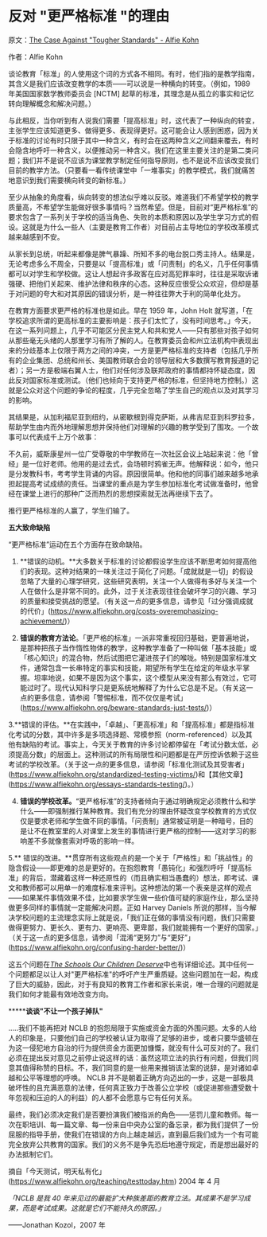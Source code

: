 # 反对 "更严格标准 "的理由

原文：[The Case Against "Tougher Standards" - Alfie Kohn](https://www.alfiekohn.org/standards-and-testing/case-tougher-standards/)

作者：Alfie Kohn

谈论教育「标准」的人使用这个词的方式各不相同。有时，他们指的是教学指南，其含义是我们应该改变教学的本质——可以说是一种横向的转变。（例如，1989 年美国国家数学教师委员会 [NCTM] 起草的标准，其理念是从孤立的事实和记忆转向理解概念和解决问题。）

与此相反，当你听到有人说我们需要「提高标准」时，这代表了一种纵向的转变，主张学生应该知道更多、做得更多、表现得更好。这可能会让人感到困惑，因为关于标准的讨论有时只限于其中一种含义，有时会在这两种含义之间翻来覆去，有时会隐含地呼吁一种含义，以便推动另一种含义。我们在这里主要关注的是第二类问题；我们并不是说不应该为课堂教学制定任何指导原则，也不是说不应该改变我们目前的教学方法。（只要看一看传统课堂中「一堆事实」的教学模式，我们就痛苦地意识到我们需要横向转变的新标准。）

至少从抽象的角度看，纵向转变的想法似乎难以反驳。难道我们不希望学校的教学质量高，不希望学生能做好很多事情吗？当然希望。但是，目前对“更严格标准”的要求包含了一系列关于学校的适当角色、失败的本质和原因以及学生学习方式的假设。这就是为什么一些人（主要是教育工作者）对目前占主导地位的学校改革模式越来越感到不安。

从家长到总统，听起来都像是脾气暴躁、所知不多的电台脱口秀主持人。结果是，无论考虑多么不周全，只要是以「提高标准」或「问责制」的名义，几乎任何事情都可以对学生和学校做。这让人想起许多政客在应对高犯罪率时，往往是采取诉诸强硬、把他们关起来、维护法律和秩序的心态。这种反应很受公众欢迎，但却是基于对问题的夸大和对其原因的错误分析，是一种往往弊大于利的简单化处方。

在教育方面要求更严格的标准也是如此。早在 1959 年，John Holt 就写道，「在学校追求所谓的更高标准的主要影响是：孩子们太忙了，没有时间思考。」今天，在这一系列问题上，几乎不可能区分民主党人和共和党人——只有那些对孩子如何从那些毫无头绪的人那里学习有所了解的人。在教育委员会和州立法机构中表现出来的分歧基本上仅限于两方之间的冲突，一方是更严格标准的支持者（包括几乎所有的企业集团、总统和州长、美国教师联合会的领导层和大多数撰写教育报道的记者）；另一方是极端右翼人士，他们对任何涉及联邦政府的事情都持怀疑态度，因此反对国家标准或测试。（他们也倾向于支持更严格的标准，但坚持地方控制。）这就是公众对这个问题的争论的程度，几乎完全忽略了学生自己的观点以及对其学习的影响。

其结果是，从加利福尼亚到纽约，从密歇根到得克萨斯，从弗吉尼亚到科罗拉多，帮助学生由内而外地理解思想并保持他们对理解的兴趣的教学受到了围攻。一个故事可以代表成千上万个故事：

不久前，威斯康星州一位广受尊敬的中学教师在一次社区会议上站起来说：他「曾经」是一位好老师。他用的是过去式，会场顿时鸦雀无声。他解释说：如今，他只是分发教科书，考考学生背诵的内容。原因很简单。他和他的同事们越来越多地承担起提高考试成绩的责任。当课堂的重点是为学生参加标准化考试做准备时，他曾经在课堂上进行的那种广泛而热烈的思想探索就无法再继续下去了。

推行更严格标准的人赢了，学生们输了。

**五大致命缺陷**

“更严格标准”运动在五个方面存在致命缺陷。

1. **错误的动机。**大多数关于标准的讨论都假设学生应该不断思考如何提高他们的表现。这种对结果的一味关注过于简化了问题。「成就就是一切」的假设忽略了大量的心理学研究，这些研究表明，关注一个人做得有多好与关注一个人在做什么是非常不同的。此外，过于关注表现往往会破坏学习的兴趣、学习的质量和接受挑战的愿望。（有关这一点的更多信息，请参见「过分强调成就的代价」(https://www.alfiekohn.org/costs-overemphasizing-achievement/)）

2. **错误的教育方法论**。「更严格的标准」一派非常重视回归基础，更普遍地说，是那种把孩子当作惰性物体的教学，这种教学准备了一种叫做「基本技能」或「核心知识」的混合物，然后试图把它灌进孩子们的喉咙。特别是国家标准文件，通常包含一长串特定的事实和技能，期望所有学生在给定的年级水平掌握。坦率地说，如果不是因为这个事实，这个模型从来没有那么有效过，它可能过时了。现代认知科学只是更系统地解释了为什么它总是不足。（有关这一点的更多信息，请参阅「警惕标准，而不仅仅是考试」(https://www.alfiekohn.org/beware-standards-just-tests/)）

3.**错误的评估。**在实践中，「卓越」、「更高标准」和「提高标准」都是指标准化考试的分数，其中许多是多项选择题、常模参照（norm-referenced）以及其他有缺陷的考试。事实上，今天关于教育的许多讨论都停留在「考试分数太低，必须提高分数」的层面上。这种测试的所有局限性和问题都是在严厉控诉依赖于这些考试的学校改革。（关于这一点的更多信息，请参阅「标准化测试及其受害者」(https://www.alfiekohn.org/standardized-testing-victims/)和【其他文章】(https://www.alfiekohn.org/essays-standards-testing/)。）

4. **错误的学校改革。**“更严格标准”的支持者倾向于通过明确规定必须教什么和学什么——即强制推行某种教育。我们有充分的理由怀疑改变学校教育的方式仅仅是要求老师和学生做不同的事情。「问责制」通常被证明是一种暗号，目的是让不在教室里的人对课堂上发生的事情进行更严格的控制——这对学习的影响差不多就像套索对呼吸的影响一样。

5.** 错误的改进。**贯穿所有这些观点的是一个关于「严格性」和「挑战性」的隐含假设——即更难的总是更好的。在抱怨教育「愚钝化」和强烈呼吁「提高标准」的背后，潜藏着这样一种还原性的（而且确实相当愚蠢的）想法，即考试、课文和教师都可以用单一的难度标准来评判。这种想法的第一个表亲是这样的观点——如果某件事情效果不佳，比如要求学生做一些价值可疑的家庭作业，那么坚持做更多同样的事情就一定能解决问题。正如 Harvey Daniels 所说的那样，当今解决学校问题的主流理念实际上就是说，「我们正在做的事情没有问题，我们只需要做得更努力、更长久、更有力、更响亮、更卑鄙，我们就能拥有一个更好的国家。」（关于这一点的更多信息，请参阅「混淆“更努力”与“更好”」(https://www.alfiekohn.org/confusing-harder-better/)）

这五个问题在[*The Schools Our Children Deserve*](https://www.alfiekohn.org/schools-children-deserve/)中也有详细论述。其中任何一个问题都足以让人对"更严格标准"的呼吁产生严重质疑。这些问题加在一起，构成了巨大的威胁，因此，对于有良知的教育工作者和家长来说，唯一合理的问题就是我们如何才能最有效地改变方向。

*******谈谈"不让一个孩子掉队"**

.....我们不能再把对 NCLB 的抱怨局限于实施或资金方面的外围问题。太多的人给人的印象是，只要他们自己的学校被认证为取得了足够的进步，或者只要华盛顿在为这一侵犯地方自治的行为提供资金方面更加慷慨，就没有什么可反对的了。我们必须在提出反对意见之前停止说这样的话：虽然这项立法的执行有问题，但我们同意其值得称赞的目标。不，我们同意的是一些用来推销该法案的说辞，是对诸如卓越和公平等理想的呼唤。 NCLB 并不是朝着正确方向迈出的一步，这是一部极具破坏性的且充满恶意的法律，任何真正致力于改善公立学校（或促进那些遭受数十年忽视和压迫的人的利益）的人都不会愿意与它有任何关系。

最终，我们必须决定我们是否要扮演我们被指派的角色——惩罚儿童和教师。每一次在职培训、每一篇文章、每一份来自中央办公室的备忘录，都为我们提供了一份屈服的指导手册，使我们在错误的方向上越走越远，直到最后我们成为一个有可能完全放弃公共教育的国家。我们的义务不是争先恐后地遵守规定，而是想出最好的办法抵制它们。

摘自「今天测试，明天私有化」(https://www.alfiekohn.org/teaching/testtoday.htm) 2004 年 4 月

*「NCLB 是我 40 年来见过的最能扩大种族差距的教育立法。其成果不是学习成果，而是考试成果。这就是它们不能持久的原因。」*

——Jonathan Kozol，2007 年